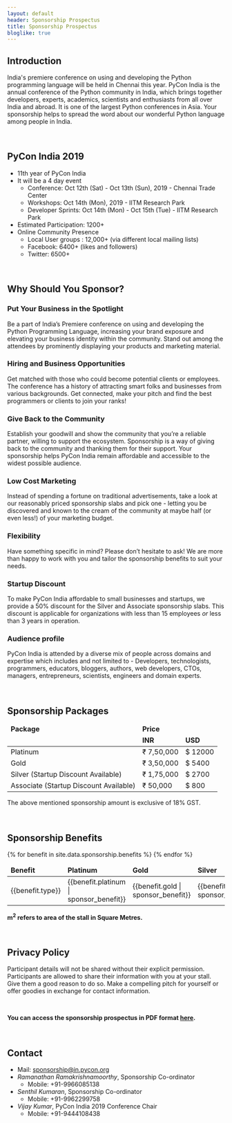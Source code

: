 ```yaml
---
layout: default
header: Sponsorship Prospectus
title: Sponsorship Prospectus
bloglike: true
---
```


## Introduction

India's premiere conference on using and developing the Python
programming language will be held in Chennai this year. PyCon
India is the annual conference of the Python community in
India, which brings together developers, experts, academics,
scientists and enthusiasts from all over India and abroad. It
is one of the largest Python conferences in Asia. Your
sponsorship helps to spread the word about our wonderful
Python language among people in India.

<br>

## PyCon India 2019

- 11th year of PyCon India
- It will be a 4 day event
  - Conference: Oct 12th (Sat) - Oct 13th (Sun), 2019 - Chennai Trade Center 
  - Workshops: Oct 14th (Mon), 2019 - IITM Research Park
  - Developer Sprints: Oct 14th (Mon) - Oct 15th (Tue) - IITM Research Park
- Estimated Participation: 1200+
- Online Community Presence
  - Local User groups : 12,000+ (via different local mailing lists)
  - Facebook: 6400+ (likes and followers)
  - Twitter: 6500+

<br>

## Why Should You Sponsor?

### Put Your Business in the Spotlight

Be a part of India’s Premiere conference on using and
developing the Python Programming Language, increasing your
brand exposure and elevating your business identity within the
community. Stand out among the attendees by prominently
displaying your products and marketing material.

### Hiring and Business Opportunities

Get matched with those who could become potential clients or
employees. The conference has a history of attracting smart
folks and businesses from various backgrounds. Get connected,
make your pitch and find the best programmers or clients to
join your ranks!

### Give Back to the Community

Establish your goodwill and show the community that you’re a
reliable partner, willing to support the
ecosystem. Sponsorship is a way of giving back to the
community and thanking them for their support. Your
sponsorship helps PyCon India remain affordable and accessible
to the widest possible audience.

### Low Cost Marketing

Instead of spending a fortune on traditional advertisements,
take a look at our reasonably priced sponsorship slabs and
pick one - letting you be discovered and known to the cream of
the community at maybe half (or even less!) of your marketing
budget.

### Flexibility

Have something specific in mind? Please don’t hesitate to ask!
We are more than happy to work with you and tailor the
sponsorship benefits to suit your needs.

### Startup Discount

To make PyCon India affordable to small businesses and
startups, we provide a 50% discount for the Silver and
Associate sponsorship slabs. This discount is applicable for
organizations with less than 15 employees <em>or</em> less
than 3 years in operation.

### Audience profile

PyCon India is attended by a diverse mix of people across
domains and expertise which includes and not limited to -
Developers, technologists, programmers, educators, bloggers,
authors, web developers, CTOs, managers, entrepreneurs,
scientists, engineers and domain experts.

<br>

## Sponsorship Packages

<table class="pure-table pure-table-bordered">
  <thead>
    <tr>
      <td colspan="1"><strong>Package</strong></td>
      <td colspan="2"><strong>Price</strong></td>
    </tr>
    <tr>
      <td></td>
      <td><strong>INR</strong></td>
      <td><strong>USD</strong></td>
    </tr>
  </thead>
  <tbody>
    <tr>
      <td>Platinum</td>
      <td>₹ 7,50,000</td>
      <td>$ 12000</td>
    </tr>
    <tr>
      <td>Gold </td>
      <td>₹ 3,50,000</td>
      <td>$ 5400</td>
    </tr>
    <tr>
      <td>Silver (Startup Discount Available)</td>
      <td>₹ 1,75,000</td>
      <td>$ 2700</td>
    </tr>
    <tr>
      <td>Associate (Startup Discount Available)</td>
      <td>₹ 50,000</td>
      <td>$ 800</td>
    </tr>
  </tbody>
</table>

The above mentioned sponsorship amount is exclusive of 18% GST.

<br>

## Sponsorship Benefits

<table class="pure-table pure-table-bordered">
  <thead>
    <tr>
      <td><strong>Benefit</strong></td>
      <td><strong>Platinum</strong></td>
      <td><strong>Gold</strong></td>
      <td><strong>Silver</strong></td>
      <td><strong>Associate</strong></td>
    </tr>
  </thead>
  <tbody>
    {% for benefit in site.data.sponsorship.benefits %}
      <tr>
        <td>{{benefit.type}}</td>
        <td>{{benefit.platinum | sponsor_benefit}}</td>
        <td>{{benefit.gold | sponsor_benefit}}</td>
        <td>{{benefit.silver | sponsor_benefit}}</td>
        <td>{{benefit.associate | sponsor_benefit}}</td>
      </tr>
    {% endfor %}
  </tbody>
</table>

**m<sup>2</sup> refers to area of the stall in Square Metres.**

<br>

## Privacy Policy

Participant details will not be shared without their explicit
permission. Participants are allowed to share their
information with you at your stall. Give them a good reason to
do so. Make a compelling pitch for yourself or offer goodies
in exchange for contact information.

<br>

**You can access the sponsorship prospectus in PDF format [here](/2019/assets/sponsorship-prospectus.pdf).**

<br>

## Contact

- Mail: [sponsorship@in.pycon.org](mailto:sponsorship@in.pycon.org)
- *Ramanathan Ramakrishnamoorthy*, Sponsorship Co-ordinator
  - Mobile: +91-9966085138
- *Senthil Kumaran*, Sponsorship Co-ordinator
  - Mobile: +91-9962299758
- *Vijay Kumar*, PyCon India 2019 Conference Chair
  - Mobile: +91-9444108438
